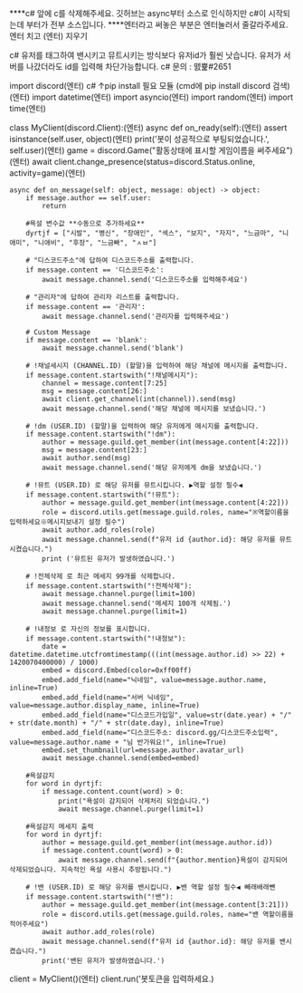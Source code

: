 ****c# 앞에 c를 삭제해주세요. 깃허브는 async부터 소스로 인식하지만 c#이 시작되는데 부터가 전부 소스입니다.
****엔터라고 써놓은 부분은 엔터눌러서 줄갈라주세요. 엔터 치고 (엔터) 지우기


c# 유저를 태그하여 밴시키고 뮤트시키는 방식보다 유저id가 훨씬 낫습니다. 유저가 서버를 나갔더라도 id를 입력해 차단가능합니다.
c# 문의 : 뗈쁉#2651


import discord(엔터)
 c# ↑pip install 필요 모듈 (cmd에 pip install discord 검색)(엔터)
import datetime(엔터)
import asyncio(엔터)
import random(엔터)
import time(엔터)

class MyClient(discord.Client):(엔터)
    async def on_ready(self):(엔터)
        assert isinstance(self.user, object)(엔터)
        print('봇이 성공적으로 부팅되었습니다.', self.user)(엔터)
        game = discord.Game("활동상태에 표시할 게임이름을 써주세요")(엔터)
        await client.change_presence(status=discord.Status.online, activity=game)(엔터)

    async def on_message(self: object, message: object) -> object:
        if message.author == self.user:
            return

        #욕설 변수값 **수동으로 추가하세요**
        dyrtjf = ["시발", "병신", "장애인", "섹스", "보지", "자지", "느금마", "니애미", "니애비", "후장", "느금빠", "ㅅㅂ"]

        # "디스코드주소"에 답하여 디스코드주소를 출력합니다.
        if message.content == '디스코드주소':
            await message.channel.send('디스코드주소를 입력해주세요')

        # "관리자"에 답하여 관리자 리스트를 출력합니다.
        if message.content == '관리자':
            await message.channel.send('관리자를 입력해주세요')

        # Custom Message
        if message.content == 'blank':
            await message.channel.send('blank')

        # !채널세시지 (CHANNEL.ID) (할말)을 입력하여 해당 채널에 메시지를 출력합니다.
        if message.content.startswith("!채널메시지"):
            channel = message.content[7:25]
            msg = message.content[26:]
            await client.get_channel(int(channel)).send(msg)
            await message.channel.send('해당 채널에 메시지를 보냈습니다.')

        # !dm (USER.ID) (할말)을 입력하여 해당 유저에게 메시지를 출력합니다.
        if message.content.startswith("!dm"):
            author = message.guild.get_member(int(message.content[4:22]))
            msg = message.content[23:]
            await author.send(msg)
            await message.channel.send('해당 유저에게 dm을 보냈습니다.')

        # !뮤트 (USER.ID) 로 해당 유저를 뮤트시킵니다. ▶역할 설정 필수◀
        if message.content.startswith("!뮤트"):
            author = message.guild.get_member(int(message.content[4:22]))
            role = discord.utils.get(message.guild.roles, name="※역할이름을 입력하세요※메시지보내기 설정 필수")
            await author.add_roles(role)
            await message.channel.send(f"유저 id {author.id}: 해당 유저를 뮤트시켰습니다.")
            print ('뮤트된 유저가 발생하였습니다.')

        # !전체삭제 로 최근 메세지 99개를 삭제합니다.
        if message.content.startswith("!전체삭제"):
            await message.channel.purge(limit=100)
            await message.channel.send('메세지 100개 삭제됨.')
            await message.channel.purge(limit=1)

        # !내정보 로 자신의 정보를 표시합니다.
        if message.content.startswith("!내정보"):
            date = datetime.datetime.utcfromtimestamp(((int(message.author.id) >> 22) + 1420070400000) / 1000)
            embed = discord.Embed(color=0xff00ff)
            embed.add_field(name="닉네임", value=message.author.name, inline=True)
            embed.add_field(name="서버 닉네임", value=message.author.display_name, inline=True)
            embed.add_field(name="디스코드가입일", value=str(date.year) + "/" + str(date.month) + "/" + str(date.day), inline=True)
            embed.add_field(name="디스코드주소: discord.gg/디스코드주소입력", value=message.author.name + "님 반가워요!", inline=True)
            embed.set_thumbnail(url=message.author.avatar_url)
            await message.channel.send(embed=embed)

        #욕설감지
        for word in dyrtjf:
            if message.content.count(word) > 0:
                print("욕설이 감지되어 삭제처리 되었습니다.")
                await message.channel.purge(limit=1)

        #욕설감지 메세지 출력
        for word in dyrtjf:
            author = message.guild.get_member(int(message.author.id))
            if message.content.count(word) > 0:
                await message.channel.send(f"{author.mention}욕설이 감지되어 삭제되었습니다. 지속적인 욕설 사용시 추방됩니다.")

        # !밴 (USER.ID) 로 해당 유저를 밴시킵니다. ▶밴 역할 설정 필수◀ 빼래배래뺀
        if message.content.startswith("!밴"):
            author = message.guild.get_member(int(message.content[3:21]))
            role = discord.utils.get(message.guild.roles, name="밴 역할이름을 적어주세요")
            await author.add_roles(role)
            await message.channel.send(f"유저 id {author.id}: 해당 유저를 밴시켰습니다.")
            print('밴된 유저가 발생하였습니다.')


client = MyClient()(엔터)
client.run('봇토큰을 입력하세요.)
